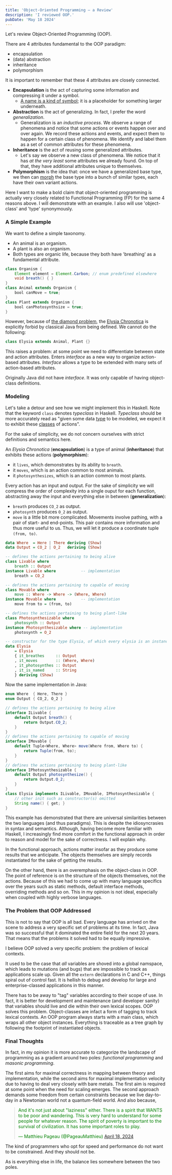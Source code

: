 ```yaml
---
title: 'Object-Oriented Programming – a Review'
description: 'I reviewed OOP.'
pubDate: 'May 18 2024'
---
```


Let's review Object-Oriented Programming (OOP).

There are 4 attributes fundamental to the OOP paradigm:

- encapsulation
- (data) abstraction
- inheritance
- polymorphism

It is important to remember that these 4 attributes are closely connected.

- __Encapsulation__ is the act of capturing some information and compressing it under a symbol.
	- [A name is a kind of symbol](https://docs.github.com/en/repositories/working-with-files/using-files/navigating-code-on-github#using-the-symbols-pane); it is a placeholder for something larger underneath.
- __Abstraction__ is the act of generalizing. In fact, I prefer the word _generalization_.
	- Generalization is an _inductive process_. We observe a range of phenomena and notice that some actions or events happen over and over again. We record these actions and events, and expect them to happen for a certain class of phenomena. We identify and label them as a set of common attributes for these phenomena.
- __Inheritance__ is the act of reusing some generalized attributes.
	- Let's say we observe a new class of phenomena. We notice that it has _at the very least_ some attributes we already found. On top of that, they have additional attributes unique to themselves.
- __Polymorphism__ is the idea that: once we have a generalized base type, we then can [morph](https://en.wikipedia.org/wiki/Animorphs) the base type into a bunch of similar types, each have their own variant actions.

Here I want to make a bold claim that object-oriented programming is actually very closely related to Functional Programming (FP) for the same 4 reasons above. I will demonstrate with an example. I also will use 'object-class' and 'type' synonymously.

### A Simple Example

We want to define a simple taxonomy.

- An animal is an organism.
- A plant is also an organism.
- Both types are organic life, because they both have 'breathing' as a fundamental attribute. 

```java
class Organism {
	Element element = Element.Carbon; // enum predefined elsewhere
	void breath() { }
}
class Animal extends Organism {
	bool canMove = true; 
}
class Plant extends Organism {
	bool canPhotosynthsize = true;
}
```

However, because of [the diamond problem](https://en.wikipedia.org/wiki/Multiple_inheritance), the [Elysia Chronotica](https://en.wikipedia.org/wiki/Elysia_chlorotica?useskin=vector) is explicitly forbid by classical Java from being defined. We cannot do the following:

```java
class Elysia extends Animal, Plant {}
```

This raises a problem: at some point we need to differentiate between state and action attributes. Enters _interface_ as a new way to organize action-based attributes. _Interface_ allows a type to be extended with many sets of action-based attributes.

Originally Java did not have _interface_. It was only capable of having object-class definitions.

### Modeling

Let's take a detour and see how we might implement this in Haskell. Note that the keyword `class` denotes _typeclass_ in Haskell. _Typeclass_ should be more accurately read as "given some data <u>type</u> to be modeled, we expect it to exhibit these <u>classes</u> of actions".

For the sake of simplicity, we do not concern ourselves with strict definitions and semantics here.

An _Elysia Chronotica_ (__encapsulation__) is a type of animal (__inheritance__) that exhibits these actions (__polymorphism__):

- it `lives`, which demonstrates by its ability to `breath`.
- it `moves`, which is an action common to most animals.
- it `photosynthesizes`, which is an action common to most plants.

Every action has an input and output. For the sake of simplicity we will compress the order of complexity into a single ouput for each function, abstracting away the input and everything else in between (__generalization__):

- `breath` produces `CO_2` as output.
- `photosynth` produces `O_2` as output.
- `move` is a little bit more complicated. Movements involve pathing, with a pair of start- and end-points. This pair contains more information and thus more useful to us. Thus, we will let it produce a coordinate tuple `(from, to)`.

```haskell
data Where  = Here | There deriving (Show)
data Output = CO_2 | O_2   deriving (Show)

-- defines the actions pertaining to being alive
class Livable where
    breath :: Output
instance Livable where           -- implementation
	breath = CO_2

-- defines the actions pertaining to capable of moving
class Movable where
	move :: Where -> Where -> (Where, Where)
instance Movable where           -- implementation
	move from to = (from, to)

-- defines the actions pertaining to being plant-like
class Photosynthesizable where
	photosynth :: Output
instance Photosynthesizable where -- implementation
	photosynth = O_2

-- constructor for the type Elysia, of which every elysia is an instance
data Elysia
	= Elysia
	{ it_breathes     :: Output
	, it_moves        :: (Where, Where)
	, it_photosynthes :: Output
	, it_is_named     :: String
	} deriving (Show)
```

Now the same implementation in Java:

```java
enum Where  { Here, There }
enum Output { CO_2, O_2 }

// defines the actions pertaining to being alive
interface ILivable {
	default Output breath() {
		return Output.CO_2;
	}
}
// defines the actions pertaining to capable of moving
interface IMovable {
	default Tuple<Where, Where> move(Where from, Where to) {
		return Tuple(from, to);
	}
}
// defines the actions pertaining to being plant-like
interface IPhotosynthesizable {
	default Output photosynthesize() {
		return Output.O_2;
	}
}
class Elysia implements ILivable, IMovable, IPhotosynthesizable {
	// other init such as constructor(s) omitted
	String name() { get; }
}
```

This example has demonstrated that there are universal similarities between the two languages (and thus paradigms). This is despite the idiosyncrasies in syntax and semantics. Although, having become more familiar with Haskell, I increasingly find more comfort in the functional approach in order to reason and model for the sake of correctness. I will explain why.

In the functional approach, actions matter insofar as they produce some results that we anticipate. The objects themselves are simply records instantiated for the sake of getting the results.

On the other hand, there is an overemphasis on the object-class in OOP. The point of reference is on the structure of the objects themselves, not the actions. Because of this we had to come up with many language specifics over the years such as static methods, default interface methods, overriding methods and so on. This in my opinion is not ideal, especially when coupled with highly verbose languages.

### The Problem that OOP Addressed

This is not to say that OOP is all bad. Every language has arrived on the scene to address a very specific set of problems at its time. In fact, Java was so successful that it dominated the entire field for the next 20 years. That means that the problems it solved had to be equally impressive.

I believe OOP solved a very specific problem: the problem of lexical contexts.

It used to be the case that *all* variables are shoved into a global namspace, which leads to mutations (and bugs) that are impossible to track as applications scale up. Given all the `extern` declarations in C and C++, things spiral out of control fast. It is hellish to debug and develop for large and enterprise-classed applications in this manner.

There has to be away to "tag" variables according to their scope of use. In fact, it is better for development and maintenance (and developer sanity) that variables should live and die within their own lexical scopes. OOP solves this problem. Object-classes are infact a form of tagging to track lexical contexts. An OOP program always starts with a main class, which wraps all other object instances. Everything is traceable as a tree graph by following the footprint of instantiated objects.

### Final Thoughts

In fact, in my opinion it is more accurate to categorize the landscape of programming as a gradient around two poles: _functional programming_ and _masonic programming_.

The first aims for maximal correctness in mapping between theory and implementation, while the second aims for maximal implementation velocity due to having to deal very closely with bare metals. The first aim is required at some point when the need for scaling emerges. The second approach demands some freedom from certain constraints because we live day-to-day in a Newtonian world not a quantum-field world. And also because,

<blockquote class="twitter-tweet" data-conversation="none" data-dnt="true" style='color:green;font-size:1em;padding:0 0.75em;margin-left:2em'><p lang="en" dir="ltr">And it&#39;s not just about &quot;laziness&quot; either. There is a spirit that WANTS to be poor and wandering. This is very hard to understand for some people for whatever reason. The spirit of poverty is important to the survival of civilization. It has some important roles to play.</p>&mdash; Matthieu Pageau (@PageauMatthieu) <a href="https://twitter.com/PageauMatthieu/status/1780956346961047568?ref_src=twsrc%5Etfw">April 18, 2024</a></blockquote>

The kind of programmers who opt for speed and performance do not want to be constrained. And they should not be.

As is everything else in life, the balance lies somewhere between the two poles.

